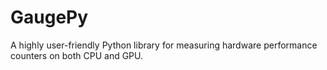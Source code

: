 # GaugePy
A highly user-friendly Python library for measuring hardware performance counters on both CPU and GPU.
